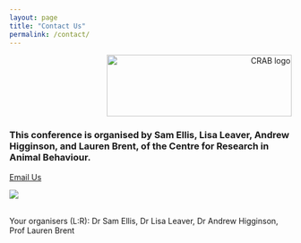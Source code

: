 ```yaml
---
layout: page
title: "Contact Us"
permalink: /contact/
---
```

<div style="text-align:right">
        <a href="https://www.exeter.ac.uk/research/groups/psychology/crab/">
            <img class="image right" src"/assets/images/Crab Logo RGB.jpg" alt="CRAB logo" width="330" height="110">
        </a>       
</div>
<h3>This conference is organised by   Sam Ellis, Lisa Leaver, Andrew Higginson, and Lauren Brent, of the Centre for Research in Animal Behaviour. </h3>
<p><a href="mailto:ASABSpring2024@gmail.com" target="_blank">Email Us</a></p>
<div style="text-align:left"><img class="image" src="/assets/images/organisers.png" /></div><br/>
<p>Your organisers (L:R): Dr Sam Ellis, Dr Lisa Leaver, Dr Andrew Higginson, Prof Lauren Brent </p>
